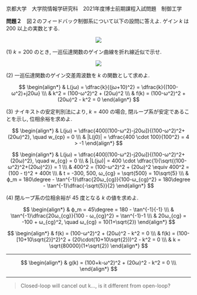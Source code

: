 京都大学　大学院情報学研究科　2021年度博士前期課程入試問題　制御工学

**問題２**　図２のフィードバック制御系について以下の設問に答えよ. ゲイン $k$ は $200$ 以上の実数とする.

<p align="center">
    <img src="https://gcdnb.pbrd.co/images/52Ci58oBDxAd.png?o=1"/>
</p>

(1) $k = 200$ のとき, 一巡伝達関数のゲイン曲線を折れ線近似で示せ.

<p align="center">
    <img src="https://gcdnb.pbrd.co/images/LVDSOknnTXUS.png?o=1"/>
</p>


(2) 一巡伝達関数のゲイン交差周波数を $k$ の関数として求めよ.

$$
    \begin{align*}
        & L(jω) = \dfrac{k}{(jω+10)^2} = \dfrac{k}{(100-ω^2)+j20ω} \\\
        & k^2 = (100-ω^2)^2 + (20ω)^2 \\\
        & f(k) = (100-ω^2)^2 + (20ω)^2 - k^2 = 0
    \end{align*}
$$

(3) ナイキストの安定判別法により, $k = 400$ の場合, 閉ループ系が安定であることを示し, 位相余裕を求めよ.

$$
    \begin{align*}
        & L(jω) = \dfrac{400[(100-ω^2)-j20ω]}{(100-ω^2)^2+(20ω)^2}, \quad w_{cp} = 0 \\\
        & |L(j0)| = \dfrac{400 \cdot 100}{100^2} = 4 > -1
    \end{align*}
$$

$$
    \begin{align*}
        & L(jω) = \dfrac{400[(100-ω^2)-j20ω]}{(100-ω^2)^2+(20ω)^2}, \quad w_{cg} = 0 \\\ 
        & |L(jω)| =  400 \cdot \dfrac{1}{\sqrt{(100-ω^2)^2+(20ω)^2}} = 1 \\\
        & 400^2 = (100-ω^2)^2 + (20ω)^2 \equiv 400^2 = (100 - t)^2 + 400t \\\
        & t = -300, 500, ω_{cg} = \sqrt{500} = 10\sqrt{5} \\\
        & ϕ_m = 180\degree - \tan^{-1}\dfrac{20ω_{cg}}{100-ω_{cg}^2} = 180\degree - \tan^{-1}\dfrac{-\sqrt{5}}{2}
    \end{align*}
$$

(4) 閉ループ系の位相余裕が $45$ 度となる $k$ の値を求めよ.

$$
    \begin{align*}
        & ϕ_m = 45\degree = 180 - \tan^{-1}{-1} \\\
        & \tan^{-1}\dfrac{20ω_{cg}}{100 - ω_{cg}^2} =  \tan^{-1}-1 \\\
        & 20ω_{cg} = -100 + ω_{cg}^2, \quad ω_{cg} = 10(1+\sqrt{2})
    \end{align*}
$$

$$
    \begin{align*}
        & f(k) = (100-ω^2)^2 + (20ω)^2 - k^2 = 0 \\\
        & f(k) = (100-[10+10\sqrt{2}]^2)^2 + (20\cdot(10+10\sqrt{2}))^2 - k^2 = 0 \\\
        & k = \sqrt{80000}(1+\sqrt{2})
    \end{align*}
$$

---

$$
    \begin{align*}
        & g(k) = (100+k-ω^2)^2 + (20ω)^2 - k^2 = 0 \\\
    \end{align*}
$$

---

> Closed-loop will cancel out k..., is it different from open-loop?
